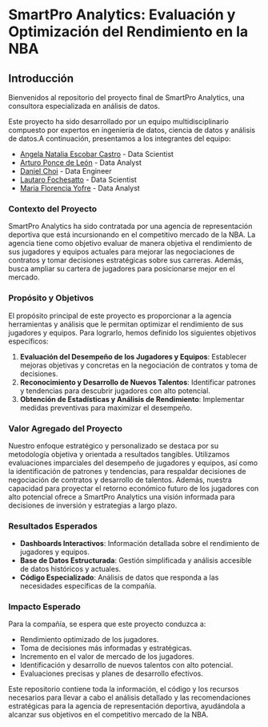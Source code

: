 # SmartPro Analytics: Evaluación y Optimización del Rendimiento en la NBA

## Introducción

Bienvenidos al repositorio del proyecto final de SmartPro Analytics, una consultora especializada en análisis de datos.

Este proyecto ha sido desarrollado por un equipo multidisciplinario compuesto por expertos en ingeniería de datos, ciencia de datos y análisis de datos.A continuación, presentamos a los integrantes del equipo:

- [Angela Natalia Escobar Castro](https://github.com/Angela1611) - Data Scientist
- [Arturo Ponce de León](https://github.com/arturoplm) - Data Analyst
- [Daniel Choi](https://github.com/dani88i) - Data Engineer
- [Lautaro Fochesatto](https://github.com/LautaroFoche) - Data Scientist
- [Maria Florencia Yofre](https://linktr.ee/FloryofreDA) - Data Analyst

### Contexto del Proyecto

SmartPro Analytics ha sido contratada por una agencia de representación deportiva que está incursionando en el competitivo mercado de la NBA. La agencia tiene como objetivo evaluar de manera objetiva el rendimiento de sus jugadores y equipos actuales para mejorar las negociaciones de contratos y tomar decisiones estratégicas sobre sus carreras. Además, busca ampliar su cartera de jugadores para posicionarse mejor en el mercado.

### Propósito y Objetivos

El propósito principal de este proyecto es proporcionar a la agencia herramientas y análisis que le permitan optimizar el rendimiento de sus jugadores y equipos. Para lograrlo, hemos definido los siguientes objetivos específicos:

1. **Evaluación del Desempeño de los Jugadores y Equipos**: Establecer mejoras objetivas y concretas en la negociación de contratos y toma de decisiones.
2. **Reconocimiento y Desarrollo de Nuevos Talentos**: Identificar patrones y tendencias para descubrir jugadores con alto potencial.
3. **Obtención de Estadísticas y Análisis de Rendimiento**: Implementar medidas preventivas para maximizar el desempeño.

### Valor Agregado del Proyecto

Nuestro enfoque estratégico y personalizado se destaca por su metodología objetiva y orientada a resultados tangibles. Utilizamos evaluaciones imparciales del desempeño de jugadores y equipos, así como la identificación de patrones y tendencias, para respaldar decisiones de negociación de contratos y desarrollo de talentos. Además, nuestra capacidad para proyectar el retorno económico futuro de los jugadores con alto potencial ofrece a SmartPro Analytics una visión informada para decisiones de inversión y estrategias a largo plazo.

### Resultados Esperados

- **Dashboards Interactivos**: Información detallada sobre el rendimiento de jugadores y equipos.
- **Base de Datos Estructurada**: Gestión simplificada y análisis accesible de datos históricos y actuales.
- **Código Especializado**: Análisis de datos que responda a las necesidades específicas de la compañía.

### Impacto Esperado

Para la compañía, se espera que este proyecto conduzca a:

- Rendimiento optimizado de los jugadores.
- Toma de decisiones más informadas y estratégicas.
- Incremento en el valor de mercado de los jugadores.
- Identificación y desarrollo de nuevos talentos con alto potencial.
- Evaluaciones precisas y planes de desarrollo efectivos.

Este repositorio contiene toda la información, el código y los recursos necesarios para llevar a cabo el análisis detallado y las recomendaciones estratégicas para la agencia de representación deportiva, ayudándola a alcanzar sus objetivos en el competitivo mercado de la NBA.
